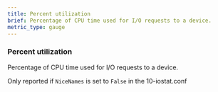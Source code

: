 ```yaml
---
title: Percent utilization
brief: Percentage of CPU time used for I/O requests to a device.
metric_type: gauge
---
```

### Percent utilization

Percentage of CPU time used for I/O requests to a device.

Only reported if `NiceNames` is set to `False` in the 10-iostat.conf